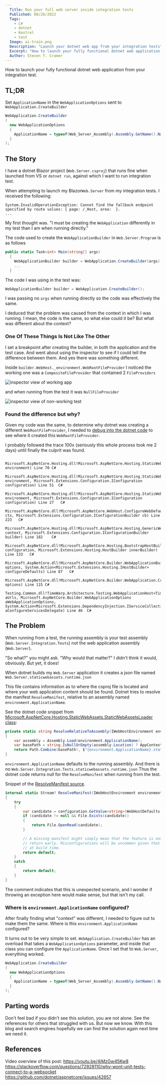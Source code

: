 ```yaml
---
  Title: Run your full web server inside integration tests
  Published: 08/26/2022
  Tags:
    - C#
    - dotnet
    - Kestrel
    - test
  Image: ai-train.png
  Description: "Launch your dotnet web app from your integration tests"
  Excerpt: "How to launch your fully functional dotnet web application from your integration test."
  Author: Steven T. Cramer
---
```


How to launch your fully functional dotnet web application from your integration test.

## TL;DR

Set `ApplicationName` in the `WebApplicationOptions` sent to `WebApplication.CreateBuilder`

```cs
WebApplication.CreateBuilder
(
  new WebApplicationOptions
  {
    ApplicationName = typeof(Web_Server_Assembly).Assembly.GetName().Name // <==
  }
);
```

## The Story

I have a dotnet Blazor project (`Web.Server.csproj`) that runs fine when launched from VS or `dotnet run`, against which I want to run integration test.

When attempting to launch my Blazor`Web.Server` from my integration tests.  I received the following:

```console
System.InvalidOperationException: Cannot find the fallback endpoint specified by route values: { page: /_Host, area:  }.
...
```

My first thought was. "I must be creating the `WebApplication` differently in my test than I am when running directly."

The code used to create the `WebApplicationBuilder` in `Web.Server.Program` is as follows

```cs
public static Task<int> Main(string[] args)
  {
    WebApplicationBuilder builder = WebApplication.CreateBuilder(args);
    ...
  }
```

The code I was using in the test was:

```cs
WebApplicationBuilder builder = WebApplication.CreateBuilder();
```

I was passing no `args` when running directly so the code was effectively the same.

I deduced that the problem was caused from the context in which I was running.  I mean, the code is the same, so what else could it be?  But what was different about the context?

### One Of These Things Is Not Like The Other

I set a breakpoint after creating the builder, in both the application and the test case.  And went about using the inspector to see if I could tell the difference between them. And yes there was something different.

Inside `builder.WebHost._environment.WebRootFileProvider` I noticed the working one was a `CompositeFileProvider` that contained 2 `FileProviders`

![inspector view of working app ](20220825141419.png)  

 and when running from the test it was `NullFileProvider`

![inspector view of non-working test ](20220825141751.png)  

### Found the difference but why?

Given my code was the same, to determine why dotnet was creating a different `WebRootFileProvider`, I needed to [debug into the dotnet code]() to see where it created this `WebRootFileProvider`.

I probably followed the trace 100x (seriously this whole process took me 2 days) until finally the culprit was found.

```console
 	Microsoft.AspNetCore.Hosting.dll!Microsoft.AspNetCore.Hosting.StaticWebAssets.StaticWebAssetsLoader.ResolveRelativeToAssembly(Microsoft.AspNetCore.Hosting.IWebHostEnvironment environment) Line 70	C#
 	Microsoft.AspNetCore.Hosting.dll!Microsoft.AspNetCore.Hosting.StaticWebAssets.StaticWebAssetsLoader.ResolveManifest(Microsoft.AspNetCore.Hosting.IWebHostEnvironment environment, Microsoft.Extensions.Configuration.IConfiguration configuration) Line 51	C#
 	Microsoft.AspNetCore.Hosting.dll!Microsoft.AspNetCore.Hosting.StaticWebAssets.StaticWebAssetsLoader.UseStaticWebAssets(Microsoft.AspNetCore.Hosting.IWebHostEnvironment environment, Microsoft.Extensions.Configuration.IConfiguration configuration) Line 27	C#
 	Microsoft.AspNetCore.dll!Microsoft.AspNetCore.WebHost.ConfigureWebDefaults.AnonymousMethod__9_0(Microsoft.AspNetCore.Hosting.WebHostBuilderContext ctx, Microsoft.Extensions.Configuration.IConfigurationBuilder cb) Line 223	C#
 	Microsoft.AspNetCore.Hosting.dll!Microsoft.AspNetCore.Hosting.GenericWebHostBuilder.ConfigureAppConfiguration.AnonymousMethod__0(Microsoft.Extensions.Hosting.HostBuilderContext context, Microsoft.Extensions.Configuration.IConfigurationBuilder builder) Line 182	C#
 	Microsoft.AspNetCore.dll!Microsoft.AspNetCore.Hosting.BootstrapHostBuilder.RunDefaultCallbacks(Microsoft.Extensions.Configuration.ConfigurationManager configuration, Microsoft.Extensions.Hosting.HostBuilder innerBuilder) Line 133	C#
 	Microsoft.AspNetCore.dll!Microsoft.AspNetCore.Builder.WebApplicationBuilder.WebApplicationBuilder(Microsoft.AspNetCore.Builder.WebApplicationOptions options, System.Action<Microsoft.Extensions.Hosting.IHostBuilder> configureDefaults) Line 87	C#
 	Microsoft.AspNetCore.dll!Microsoft.AspNetCore.Builder.WebApplication.CreateBuilder(Microsoft.AspNetCore.Builder.WebApplicationOptions options) Line 115	C#
	Testing.Common.dll!TimeWarp.Architecture.Testing.WebApplicationHost<TimeWarp.Architecture.Web.Server.Program>.WebApplicationHost(string[] aUrls, Microsoft.AspNetCore.Builder.WebApplicationOptions aWebApplicationOptions, System.Action<Microsoft.Extensions.DependencyInjection.IServiceCollection> aConfigureServicesDelegate) Line 46	C#

```

## The Problem

When running from a test, the running assembly is your test assembly (`Web.Server.Integration.Tests`) not the web application assembly (`Web.Server`).

"So what?" you might ask.  "Why would that matter?" I didn't think it would, obviously. But yet, it does!

When dotnet builds my `Web.Server` application it creates a json file named `Web.Server.staticwebassets.runtime.json`

This file contains information as to where the csproj file is located and where your web application content should be found. Dotnet tries to resolve the manifest `ResolveManifest`, relative to an assembly named `environment.ApplicationName`.

See the dotnet code snippet from [Microsoft.AspNetCore.Hosting.StaticWebAssets.StaticWebAssetsLoader class](https://github.com/dotnet/aspnetcore/blob/0eaabe0fe5d714753f58ba84c9880403977a7f82/src/Hosting/Hosting/src/StaticWebAssets/StaticWebAssetsLoader.cs#L66-L75):

```cs
private static string ResolveRelativeToAssembly(IWebHostEnvironment environment)
{
    var assembly = Assembly.Load(environment.ApplicationName);
    var basePath = string.IsNullOrEmpty(assembly.Location) ? AppContext.BaseDirectory : Path.GetDirectoryName(assembly.Location);
    return Path.Combine(basePath!, $"{environment.ApplicationName}.staticwebassets.runtime.json");
}
```

`environment.ApplicationName` defaults to the running assembly. And there is no `Web.Server.Integration.Tests.staticwebassets.runtime.json` Thus the dotnet code returns null for the `ResolveManifest` when running from the test.

Snippet of the [ResolveManifest source](https://github.com/dotnet/aspnetcore/blob/0eaabe0fe5d714753f58ba84c9880403977a7f82/src/Hosting/Hosting/src/StaticWebAssets/StaticWebAssetsLoader.cs#L45-L64).

```cs
internal static Stream? ResolveManifest(IWebHostEnvironment environment, IConfiguration configuration)
{
    try
    {
        var candidate = configuration.GetValue<string>(WebHostDefaults.StaticWebAssetsKey) ?? ResolveRelativeToAssembly(environment);
        if (candidate != null && File.Exists(candidate))
        {
            return File.OpenRead(candidate);
        }

        // A missing manifest might simply mean that the feature is not enabled, so we simply
        // return early. Misconfigurations will be uncommon given that the entire process is automated
        // at build time.
        return default;
    }
    catch
    {
        return default;
    }
}
```        

The comment indicates that this is unexpected scenario, and I wonder if throwing an exception here would make sense, but that isn't my call.

### Where is `environment.ApplicationName` configured?

After finally finding what "context" was different, I needed to figure out to make them the same.  Where is this `environment.ApplicationName` configured?

It turns out to be very simple to set. `WebApplication.CreateBuilder` has an overload that takes a `WebApplicationOptions` parameter, and inside that class you can configure the `ApplicationName`. Once I set that to `Web.Server`, everything worked.

```cs
WebApplication.CreateBuilder
(
  new WebApplicationOptions
  {
    ApplicationName = typeof(Web_Server_Assembly).Assembly.GetName().Name // <==
  }
);
```

## Parting words

Don't feel bad if you didn't see this solution, you are not alone. See the references for others that struggled with us.  But now we know. With this blog and search engines hopefully we can find the solution again next time we need it.

## References
Video overview of this post: https://youtu.be/4jMzGw45Kw8
https://stackoverflow.com/questions/72928110/why-wont-unit-tests-connect-to-a-websocket
https://github.com/dotnet/aspnetcore/issues/42657
